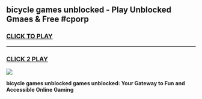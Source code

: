 
## bicycle games unblocked - Play Unblocked Gmaes & Free #cporp
<h3>
<a href="https://news.freeplayer.one?title=bicycle_games_unblocked&ref=03M">CLICK TO PLAY</a></h3>
<hr>

<h3>
<a href="https://news.freeplayer.one?title=bicycle_games_unblocked&ref=03M">CLICK 2 PLAY</a>
  
</h3>

<a href="https://news.freeplayer.one?title=bicycle_games_unblocked&ref=03M"><img src="https://clearcache.store/games.png"></a>


**bicycle games unblocked games unblocked: Your Gateway to Fun and Accessible Online Gaming**
